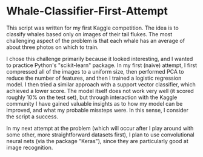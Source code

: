 # Whale-Classifier-First-Attempt
This script was written for my first Kaggle competition. The idea is to classify whales based only on images of their tail flukes. The most challenging aspect of the problem is that each whale has an average of about three photos on which to train. 

I chose this challenge primarily because it looked interesting, and I wanted to practice Python's "scikit-learn" package. In my first (naive) attempt, I first compressed all of the images to a uniform size, then performed PCA to reduce the number of features, and then I trained a logistic regression model. I then tried a similar approach with a support vector classifier, which achieved a lower score. The model itself does not work very well (it scored roughly 10% on the test set), but through interaction with the Kaggle community I have gained valuable insights as to how my model can be improved, and what my probable missteps were. In this sense, I consider the script a success.

In my next attempt at the problem (which will occur after I play around with some other, more straightforward datasets first), I plan to use convolutional neural nets (via the package "Keras"), since they are particularly good at image recognition.
